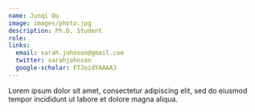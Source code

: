 ```yaml
---
name: Junqi Qu
image: images/photo.jpg
description: Ph.D. Student
role: 
links:
  email: sarah.johnson@gmail.com
  twitter: sarahjohnson
  google-scholar: ETJoidYAAAAJ
---
```


Lorem ipsum dolor sit amet, consectetur adipiscing elit, sed do eiusmod tempor incididunt ut labore et dolore magna aliqua.
